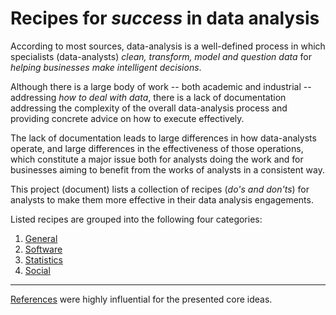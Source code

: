 # Recipes for _success_ in data analysis

According to most sources, data-analysis is a well-defined process in which specialists (data-analysts) *clean, transform, model and question data* for *helping businesses make intelligent decisions*.

Although there is a large body of work -- both academic and industrial -- addressing *how to deal with data*, there is a lack of documentation addressing the complexity of the overall data-analysis process and providing concrete advice on how to execute effectively.

The lack of documentation leads to large differences in how data-analysts operate, and large differences in the effectiveness of those operations, which constitute a major issue both for analysts doing the work and for businesses aiming to benefit from the works of analysts in a consistent way.

This project (document) lists a collection of recipes (*do's and don'ts*) for analysts to make them more effective in their data analysis engagements.

Listed recipes are grouped into the following four categories:
1. [General](https://github.com/srctaha/recipes-for-data-analysis/blob/master/1-general.md)
1. [Software](https://github.com/srctaha/recipes-for-data-analysis/blob/master/2-software.md)
1. [Statistics](https://github.com/srctaha/recipes-for-data-analysis/blob/master/3-statistics.md)
1. [Social](https://github.com/srctaha/recipes-for-data-analysis/blob/master/4-social.md)

___

[References](https://github.com/srctaha/recipes-for-data-analysis/blob/master/references.md) were highly influential for the presented core ideas.
